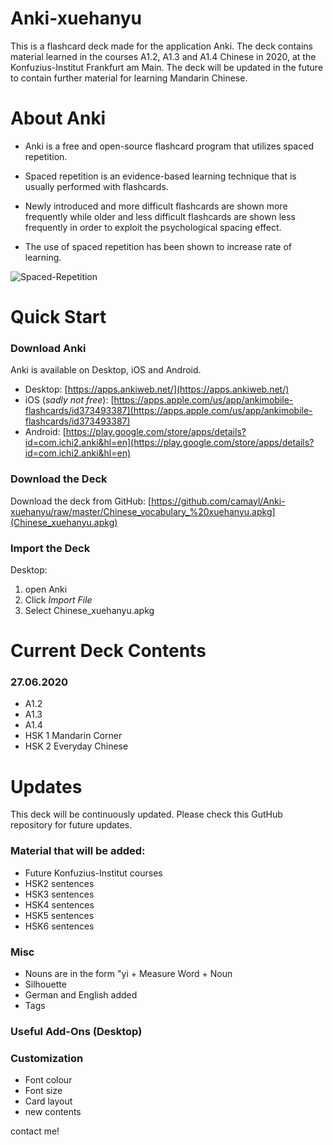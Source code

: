 # Anki-xuehanyu
This is a flashcard deck made for the application Anki. The deck contains material learned in the courses A1.2, A1.3 and A1.4 Chinese in 2020, at the Konfuzius-Institut Frankfurt am Main. The deck will be updated in the future to contain further material for learning Mandarin Chinese. 

# About Anki
- Anki is a free and open-source flashcard program that utilizes spaced repetition. 

- Spaced repetition is an evidence-based learning technique that is usually performed with flashcards. 
- Newly introduced and more difficult flashcards are shown more frequently while older and less difficult flashcards are shown less frequently in order to exploit the psychological spacing effect. 
- The use of spaced repetition has been shown to increase rate of learning.

![Spaced-Repetition](https://wildfirecomms-images.co.uk/img/ebbinghaus-diagram-1-1479295300.png)

# Quick Start
### Download Anki
Anki is available on Desktop, iOS and Android.

- Desktop: [https://apps.ankiweb.net/](https://apps.ankiweb.net/)
- iOS (*sadly not free*): [https://apps.apple.com/us/app/ankimobile-flashcards/id373493387](https://apps.apple.com/us/app/ankimobile-flashcards/id373493387) 
- Android: [https://play.google.com/store/apps/details?id=com.ichi2.anki&hl=en](https://play.google.com/store/apps/details?id=com.ichi2.anki&hl=en)

### Download the Deck
Download the deck from GitHub: [https://github.com/camayl/Anki-xuehanyu/raw/master/Chinese_vocabulary_%20xuehanyu.apkg](Chinese_xuehanyu.apkg)

### Import the Deck
Desktop: 
1. open Anki
2. Click *Import File*
3. Select Chinese_xuehanyu.apkg
# Current Deck Contents
### 27.06.2020
- A1.2
- A1.3
- A1.4
- HSK 1 Mandarin Corner
- HSK 2 Everyday Chinese

# Updates
This deck will be continuously updated. Please check this GutHub repository for future updates.

### Material that will be added:
- Future Konfuzius-Institut courses  
- HSK2 sentences 
- HSK3 sentences
- HSK4 sentences
- HSK5 sentences 
- HSK6 sentences

### Misc
- Nouns are in the form "yi + Measure Word + Noun
- Silhouette 
- German and English added
- Tags 

### Useful Add-Ons (Desktop)


### Customization
- Font colour
- Font size
- Card layout
- new contents

contact me!
